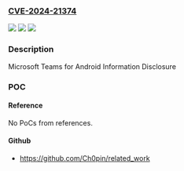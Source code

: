 ### [CVE-2024-21374](https://cve.mitre.org/cgi-bin/cvename.cgi?name=CVE-2024-21374)
![](https://img.shields.io/static/v1?label=Product&message=Microsoft%20Teams%20for%20Android&color=blue)
![](https://img.shields.io/static/v1?label=Version&message=1.0.0%3C%201.0.0.2024022302%20&color=brighgreen)
![](https://img.shields.io/static/v1?label=Vulnerability&message=Information%20Disclosure&color=brighgreen)

### Description

Microsoft Teams for Android Information Disclosure

### POC

#### Reference
No PoCs from references.

#### Github
- https://github.com/Ch0pin/related_work

